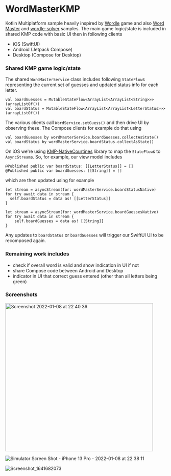 # WordMasterKMP

Kotlin Multiplatform sample heavily inspired by [Wordle](https://www.powerlanguage.co.uk/wordle/) game and also [Word Master](https://github.com/octokatherine/word-master) and [wordle-solver](https://github.com/dlew/wordle-solver) samples.  The main game logic/state is included in shared KMP code with basic UI then in following clients
- iOS (SwiftUI)
- Android (Jetpack Compose)
- Desktop (Compose for Desktop)

### Shared KMP game logic/state

The shared `WordMasterService` class includes following `StateFlow`s representing the current set of guesses and updated status info for each letter.

```
val boardGuesses = MutableStateFlow<ArrayList<ArrayList<String>>>(arrayListOf())
val boardStatus = MutableStateFlow<ArrayList<ArrayList<LetterStatus>>>(arrayListOf())
```

The various clients call `WordService.setGuess()` and then drive UI by observing these.  The Compose clients for example do that using

```
val boardGuesses by wordMasterService.boardGuesses.collectAsState()
val boardStatus by wordMasterService.boardStatus.collectAsState()
```

On iOS we're using [KMP-NativeCourtines](https://github.com/rickclephas/KMP-NativeCoroutines) library to map the `StateFlow`s to `AsyncStream`s.  So, for example, our view model includes

```
@Published public var boardStatus: [[LetterStatus]] = []
@Published public var boardGuesses: [[String]] = []
```

which are then updated using for example

```
let stream = asyncStream(for: wordMasterService.boardStatusNative)
for try await data in stream {
  self.boardStatus = data as! [[LetterStatus]]
}

let stream = asyncStream(for: wordMasterService.boardGuessesNative)
for try await data in stream {
    self.boardGuesses = data as! [[String]]
}

```

Any updates to `boardStatus` or `boardGuesses` will trigger our SwiftUI UI to be recomposed again.


### Remaining work includes

- check if overall word is valid and show indication in UI if not
- share Compose code between Android and Desktop
- indicator in UI that correct guess entered (other than all letters being green)


### Screenshots
<img width="462" alt="Screenshot 2022-01-08 at 22 40 36" src="https://user-images.githubusercontent.com/6302/148663058-a725d403-b956-4c84-8635-fbb388fa63a8.png">

![Simulator Screen Shot - iPhone 13 Pro - 2022-01-08 at 22 38 11](https://user-images.githubusercontent.com/6302/148663064-3ed57b1f-c1a3-4e39-b2c2-2ddb3fb09ed9.png)

![Screenshot_1641682073](https://user-images.githubusercontent.com/6302/148663060-c1047266-425c-4b14-bdaf-b7177a1fa332.png)
